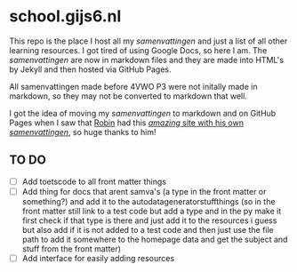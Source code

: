 # school.gijs6.nl

This repo is the place I host all my *samenvattingen* and just a list of all other learning resources. I got tired of using Google Docs, so here I am. The *samenvattingen* are now in markdown files and they are made into HTML's by Jekyll and then hosted via GitHub Pages.

All samenvattingen made before 4VWO P3 were not initally made in markdown, so they may not be converted to markdown that well.

I got the idea of moving my *samenvattingen* to markdown and on GitHub Pages when I saw that [Robin](https://github.com/RobinBoers) had this [*amazing* site with his own *samenvattingen*](https://github.com/RobinBoers/school.geheimesite.nl), so huge thanks to him!

## TO DO

- [ ] Add toetscode to all front matter things
- [ ] Add thing for docs that arent samva's (a type in the front matter or something?) and add it to the autodatageneratorstuffthings (so in the front matter still link to a test code but add a type and in the py make it first check if that type is there and just add it to the resources i guess but also add if it is not added to a test code and then just use the file path to add it somewhere to the homepage data and get the subject and stuff from the front matter)
- [ ] Add interface for easily adding resources

